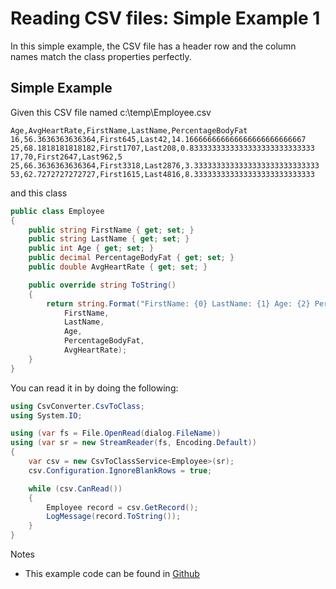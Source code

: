 # Reading CSV files:  Simple Example 1

In this simple example, the CSV file has a header row and the column names match the class properties perfectly.

## Simple Example
Given this CSV file named c:\temp\Employee.csv
```
Age,AvgHeartRate,FirstName,LastName,PercentageBodyFat
16,56.3636363636364,First645,Last42,14.166666666666666666666666667
25,68.1818181818182,First1707,Last208,0.8333333333333333333333333333
17,70,First2647,Last962,5
25,66.3636363636364,First3318,Last2876,3.3333333333333333333333333333
53,62.7272727272727,First1615,Last4816,8.333333333333333333333333333
```
and this class
```c#
public class Employee
{
	public string FirstName { get; set; }
	public string LastName { get; set; }
	public int Age { get; set; }
	public decimal PercentageBodyFat { get; set; }
	public double AvgHeartRate { get; set; }

	public override string ToString()
	{
		return string.Format("FirstName: {0} LastName: {1} Age: {2} PercentageBodyFat: {3} AvgHeartRate: {4}",
			FirstName,
			LastName,
			Age,
			PercentageBodyFat,
			AvgHeartRate);
	}
}
```

You can read it in by doing the following:
```c#
using CsvConverter.CsvToClass;
using System.IO;

using (var fs = File.OpenRead(dialog.FileName))
using (var sr = new StreamReader(fs, Encoding.Default))
{
	var csv = new CsvToClassService<Employee>(sr);
	csv.Configuration.IgnoreBlankRows = true;

	while (csv.CanRead())
	{
		Employee record = csv.GetRecord();
		LogMessage(record.ToString());
	}
}
```


Notes
- This example code can be found in [Github](../../src/CsvConverter.SimpleExample1)

